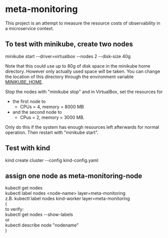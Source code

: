 # meta-monitoring
This project is an attempt to measure the resource costs of observability in a microservice context.

## To test with minikube, create two nodes
minikube start --driver=virtualbox --nodes 2 --disk-size 40g 

Note that this could use up to 80g of disk space in the minikube home directory. However only actually used space will be taken. You can change the location of this directory through the environment variable [MINIKUBE_HOME](https://minikube.sigs.k8s.io/docs/handbook/config/). 

Stop the nodes with "minikube stop" and in VirtualBox, set the resources for 
- the first node to
    - CPUs = 4, memory = 8000 MB
- and the second node to
    - CPus = 2, memory = 3000 MB. 

Only do this if the system has enough resources left afterwards for normal operation. Then restart with "minikube start".

## Test with kind
kind create cluster --config kind-config.yaml

## assign one node as meta-monitoring-node
kubectl get nodes  
kubectl label nodes \<node-name\> layer=meta-monitoring  
z.B. kubectl label nodes kind-worker layer=meta-monitoring  
(  
to verify:  
kubectl get nodes --show-labels  
or  
kubectl describe node "nodename"  
)